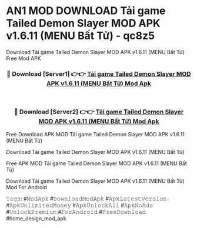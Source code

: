 # AN1 MOD DOWNLOAD Tải game Tailed Demon Slayer MOD APK v1.6.11 (MENU Bất Tử) - qc8z5
Download Tải game Tailed Demon Slayer MOD APK v1.6.11 (MENU Bất Tử) Free Mod APK

<div align="center">
<h3>🔴 Download [Server1] 👉👉 <a href="https://apk-comot.site?title=Tải_game_Tailed_Demon_Slayer_MOD_APK_v1.6.11_(MENU_Bất_Tử)">Tải game Tailed Demon Slayer MOD APK v1.6.11 (MENU Bất Tử) Mod Apk</a></h3><br>

<h3>🔴 Download [Server2] 👉👉 <a href="https://apk-comot.site?title=Tải_game_Tailed_Demon_Slayer_MOD_APK_v1.6.11_(MENU_Bất_Tử)">Tải game Tailed Demon Slayer MOD APK v1.6.11 (MENU Bất Tử) Mod Apk</a></h3>
</div>


Free Download APK MOD Tải game Tailed Demon Slayer MOD APK v1.6.11 (MENU Bất Tử)

Download Tải game Tailed Demon Slayer MOD APK v1.6.11 (MENU Bất Tử) 

Free APK MOD Tải game Tailed Demon Slayer MOD APK v1.6.11 (MENU Bất Tử) 

Download Tải game Tailed Demon Slayer MOD APK v1.6.11 (MENU Bất Tử) Mod For Android

𝚃𝚊𝚐𝚜: #𝙼𝚘𝚍𝙰𝚙𝚔 #𝙳𝚘𝚠𝚗𝚕𝚘𝚊𝚍𝙼𝚘𝚍𝙰𝚙𝚔 #𝙰𝚙𝚔𝙻𝚊𝚝𝚎𝚜𝚝𝚅𝚎𝚛𝚜𝚒𝚘𝚗 #𝙰𝚙𝚔𝚄𝚗𝚕𝚒𝚖𝚒𝚝𝚎𝚍𝙼𝚘𝚗𝚎𝚢 #𝙰𝚙𝚔𝚄𝚗𝚕𝚘𝚌𝚔𝙰𝚕𝚕 #𝙰𝚙𝚔𝙽𝚘𝙰𝚍𝚜 #𝚄𝚗𝚕𝚘𝚌𝚔𝙿𝚛𝚎𝚖𝚒𝚞𝚖 #𝙵𝚘𝚛𝙰𝚗𝚍𝚛𝚘𝚒𝚍 #𝙵𝚛𝚎𝚎𝙳𝚘𝚠𝚗𝚕𝚘𝚊𝚍 #home_design_mod_apk